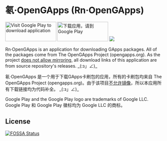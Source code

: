 # 氡·OpenGApps (Rn·OpenGApps)

<a href='https://play.google.com/store/apps/details?id=com.jakting.opengapps&pcampaignid=MKT-Other-global-all-co-prtnr-py-PartBadge-Mar2515-1'><img alt='Visit Google Play to download application' src='https://play.google.com/intl/en_us/badges/images/generic/en_badge_web_generic.png' width="161.5" height="62.5"/></a> <a href='https://play.google.com/store/apps/details?id=com.jakting.opengapps&pcampaignid=MKT-Other-global-all-co-prtnr-py-PartBadge-Mar2515-1'><img alt='下载应用，请到 Google Play' src='https://play.google.com/intl/en_us/badges/images/generic/zh-cn_badge_web_generic.png' width="161.5" height="62.5"/></a>
<a href="https://app.fossa.io/projects/git%2Bgithub.com%2Fhjthjthjt%2FRnOpenGApps?ref=badge_shield" alt="FOSSA Status"><img src="https://app.fossa.io/api/projects/git%2Bgithub.com%2Fhjthjthjt%2FRnOpenGApps.svg?type=shield"/></a>

Rn·OpenGApps is an application for downloading GApps packages. All of the packages come from The OpenGApps Project (opengapps.org). As the project [does not allow mirroring](http://opengapps.org/blog/post/2016/03/18/the-no-mirror-policy/), all download links of this application are from source repository's releases. \_(:з」∠)\_

氡·OpenGApps 是一个用于下载GApps卡刷包的应用，所有的卡刷包均来自 The OpenGApps Project (opengapps.org)。由于该项目[不允许镜像](http://opengapps.org/blog/post/2016/03/18/the-no-mirror-policy/)，所以本应用所有下载链接均为代码补全。 \_(:з」∠)\_

Google Play and the Google Play logo are trademarks of Google LLC.  
Google Play 和 Google Play 徽标均为 Google LLC 的商标。


## License
[![FOSSA Status](https://app.fossa.io/api/projects/git%2Bgithub.com%2Fhjthjthjt%2FRnOpenGApps.svg?type=large)](https://app.fossa.io/projects/git%2Bgithub.com%2Fhjthjthjt%2FRnOpenGApps?ref=badge_large)